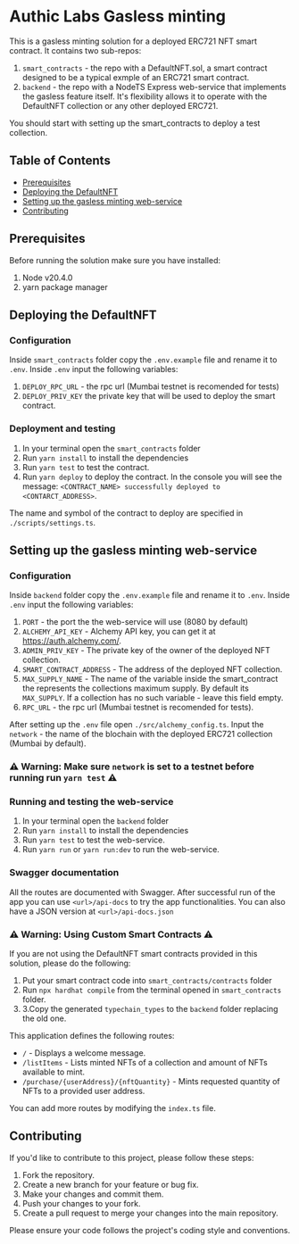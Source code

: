 # Authic Labs Gasless minting
This is a gasless minting solution for a deployed ERC721 NFT smart contract. It contains two sub-repos:
1. `smart_contracts` - the repo with a DefaultNFT.sol, a smart contract designed to be a typical exmple of an ERC721 smart contract.
2. `backend` - the repo with a NodeTS Express web-service that implements the gasless feature itself. It's flexibility allows it to operate with the DefaultNFT collection or any other deployed ERC721.

You should start with setting up the smart_contracts to deploy a test collection.

## Table of Contents

- [Prerequisites](#prerequisites)
- [Deploying the DefaultNFT](#deploying-the-defaultnft)
- [Setting up the gasless minting web-service](#setting-up-the-gasless-minting-web-service)
- [Contributing](#contributing)

## Prerequisites
Before running the solution make sure you have installed:
1. Node v20.4.0
2. yarn package manager

## Deploying the DefaultNFT

### Configuration
Inside `smart_contracts` folder copy the `.env.example` file and rename it to `.env`.
Inside `.env` input the following variables:
   1. `DEPLOY_RPC_URL` - the rpc url (Mumbai testnet is recomended for tests)
   2. `DEPLOY_PRIV_KEY` the private key that will be used to deploy the smart contract.

### Deployment and testing
1. In your terminal open the `smart_contracts` folder
2. Run `yarn install` to install the dependencies
3. Run `yarn test` to test the contract.
4. Run `yarn deploy` to deploy the contract. In the console you will see the message: `<CONTRACT_NAME> successfully deployed to <CONTARCT_ADDRESS>`.

The name and symbol of the contract to deploy are specified in `./scripts/settings.ts`.

## Setting up the gasless minting web-service

### Configuration
Inside `backend` folder copy the `.env.example` file and rename it to `.env`.
Inside `.env` input the following variables:
   1. `PORT` - the port the the web-service will use (8080 by default)
   2. `ALCHEMY_API_KEY` - Alchemy API key, you can get it at https://auth.alchemy.com/.
   3. `ADMIN_PRIV_KEY` - The private key of the owner of the deployed NFT collection.
   4. `SMART_CONTRACT_ADDRESS` - The address of the deployed NFT collection.
   5. `MAX_SUPPLY_NAME` - The name of the variable inside the smart_contract the represents the collections maximum supply. By default its `MAX_SUPPLY`. If a collection has no such variable - leave this field empty.
   6. `RPC_URL` -  the rpc url (Mumbai testnet is recomended for tests).
 
After setting up the `.env` file open `./src/alchemy_config.ts`.
Input the `network` - the name of the blochain with the deployed ERC721 collection (Mumbai by default).

### ⚠️ Warning: Make sure `network`  is set to a testnet before running run `yarn test` ⚠️

### Running and testing the web-service
1. In your terminal open the `backend` folder
2. Run `yarn install` to install the dependencies
3. Run `yarn test` to test the web-service.
4. Run `yarn run` or `yarn run:dev` to run the web-service.

### Swagger documentation
All the routes are documented with Swagger.
After successful run of the app you can use `<url>/api-docs` to try the app functionalities. You can also have a JSON version at `<url>/api-docs.json`

### ⚠️ Warning: Using Custom Smart Contracts ⚠️

If you are not using the DefaultNFT smart contracts provided in this solution, please do the following:
  1. Put your smart contract code into `smart_contracts/contracts` folder
  2. Run `npx hardhat compile` from the terminal opened in `smart_contracts` folder.
  3. 3.Copy the generated `typechain_types` to the `backend` folder replacing the old one.

This application defines the following routes:

- `/` - Displays a welcome message.
- `/listItems` - Lists minted NFTs of a collection and amount of NFTs available to mint.
- `/purchase/{userAddress}/{nftQuantity}` - Mints requested quantity of NFTs to a provided user address.

You can add more routes by modifying the `index.ts` file.

## Contributing

If you'd like to contribute to this project, please follow these steps:

1. Fork the repository.
2. Create a new branch for your feature or bug fix.
3. Make your changes and commit them.
4. Push your changes to your fork.
5. Create a pull request to merge your changes into the main repository.

Please ensure your code follows the project's coding style and conventions.
